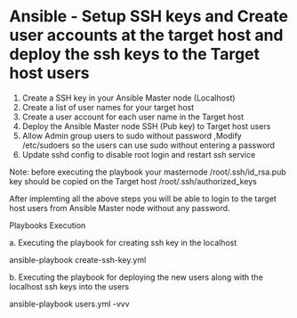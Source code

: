 
Ansible - Setup SSH keys and Create user accounts at the target host and deploy the ssh keys to the Target host users
=====================================================================================================================

1. Create a SSH key in your Ansible Master node (Localhost)
2. Create a list of user names for your target host
3. Create a user account for each user name in the Target host
4. Deploy the Ansible Master node SSH (Pub key) to Target host users  
5. Allow Admin group users to sudo without password ,Modify /etc/sudoers so the users can use sudo without entering a password
6. Update sshd config to disable root login and restart ssh service

Note: before executing the playbook your masternode /root/.ssh/id_rsa.pub  key should be copied  on the Target host /root/.ssh/authorized_keys

After implemting all the above steps you will be able to login to the target host users from Ansible Master node without any password.

Playbooks Execution

a. Executing the playbook for creating ssh key in the localhost

ansible-playbook create-ssh-key.yml

b. Executing the playbook for deploying the new users along with the localhost ssh keys into the users

ansible-playbook users.yml -vvv

